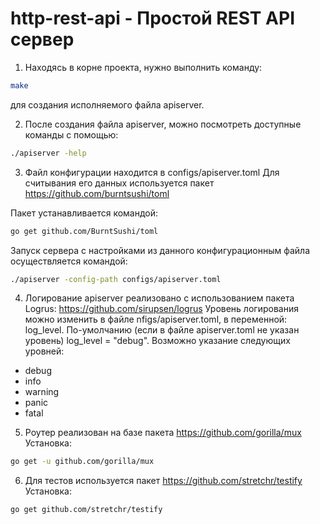 # http-rest-api - Простой REST API сервер
1. Находясь в корне проекта, нужно выполнить команду:

```bash
make
```
для создания исполняемого файла apiserver.

2. После создания файла apiserver, можно посмотреть доступные команды с помощью:

```bash
./apiserver -help
```

3. Файл конфигурации находится в configs/apiserver.toml
Для считывания его данных используется пакет https://github.com/burntsushi/toml

Пакет устанавливается командой:
```bash
go get github.com/BurntSushi/toml
```
Запуск сервера с настройками из данного конфигурационным файла осуществляется командой:
```bash
./apiserver -config-path configs/apiserver.toml
```
4. Логирование apiserver реализовано с использованием пакета Logrus: https://github.com/sirupsen/logrus
Уровень логирования можно изменить в файле nfigs/apiserver.toml, в переменной: log_level.
По-умолчанию (если в файле apiserver.toml не указан уровень) log_level = "debug".
Возможно указание следующих уровней:
  - debug
  - info
  - warning
  - panic
  - fatal 

5. Роутер реализован на базе пакета https://github.com/gorilla/mux
Установка:
```bash
go get -u github.com/gorilla/mux 
```

6. Для тестов используется пакет https://github.com/stretchr/testify
  Установка:
  ```bash
  go get github.com/stretchr/testify
  ```
